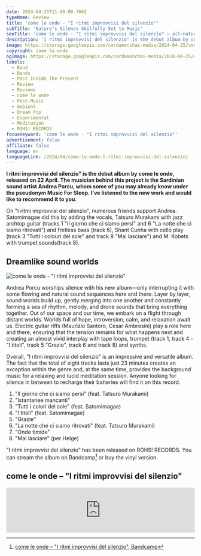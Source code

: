 ```yaml
---
date: 2024-04-25T11:00:00.766Z
typeName: Review
title: 'come le onde - "I ritmi improvvisi del silenzio"'
subTitle: 'Nature’s Silence Skilfully Set to Music'
seoTitle: 'come le onde - "I ritmi improvvisi del silenzio" – all-natural ambient sounds'
description: 'I ritmi improvvisi del silenzio" is the debut album by come le onde, released on 22 April. The musician behind this project is the Sardinian sound artist Andrea Porcu, whom some of you may already know under the pseudonym Music For Sleep. I‘ve listened to his new work and would like to recommend it to you'
image: https://storage.googleapis.com/cardamonchai-media/2024-04-25/come-le-onde-i-ritmi-improvvisi-del-silenzio-soundsvegan-com-jpg-imagine-080808_0d1218_1024_768/640.webp
copyright: come le onde
ogImage: https://storage.googleapis.com/cardamonchai-media/2024-04-25/come-le-onde-i-ritmi-improvvisi-del-silenzio-soundsvegan-com-og-jpg-imagine-080808_0c1017_1200_628/640.webp
labels:
  - Band
  - Bands
  - Past Inside The Present
  - Review
  - Reviews
  - come le onde
  - Post-Music
  - Ambient
  - Dream Pop
  - Experimental
  - Meditation
  - ROHS! RECORDS
focusKeyword: 'come le onde - "I ritmi improvvisi del silenzio"'
advertisement: false
affiliate: false
language: en
languageLink: /2024/04/come-le-onde-I-ritmi-improvvisi-del-silenzio/
---
```


**I ritmi improvvisi del silenzio" is the debut album by come le onde, released on 22 April. The musician behind this project is the Sardinian sound artist Andrea Porcu, whom some of you may already know under the pseudonym Music For Sleep. I've listened to the new work and would like to recommend it to you**.

On "I ritmi improvvisi del silenzio", numerous friends support Andrea. Satomimagae did this by adding the vocals, Tatsuro Murakami with jazz archtop guitar (tracks 1 "Il giorno che ci siamo persi" and 6 "La notte che ci siamo ritrovati") and fretless bass (track 6), Shant Cunha with cello play (track 3 "Tutti i colouri del sole" and track 8 "Mai lasciare") and M. Kobets with trumpet sounds(track 8).

## Dreamlike sound worlds

![come le onde - "I ritmi improvvisi del silenzio"](https://storage.googleapis.com/cardamonchai-media/2024-04-25/come-le-onde-i-ritmi-improvvisi-del-silenzio-cover-soundsvegan-com-png-imagine-080808_19273c_700_700/640.webp 'come le onde - "I ritmi improvvisi del silenzio"')

Andrea Porcu worships silence with his new album—only interrupting it with some flowing and natural sound sequences here and there. Layer by layer, sound worlds build up, gently merging into one another and constantly forming a sea of rhythm, melody, and drone sounds that bring everything together. Out of our space and our time, we embark on a flight through distant worlds. Worlds full of hope, introversion, calm, and relaxation await us. Electric guitar riffs (Maurizio Santoro, Cesar Ambrosini) play a role here and there, ensuring that the tension remains for what happens next and creating an almost vivid interplay with tape loops, trumpet (track 1, track 4 - "I titoli", track 5 "Grazie", track 6 and track 8) and synths.

Overall, "I ritmi improvvisi del silenzio" is an impressive and versatile album. The fact that the total of eight tracks lasts just 23 minutes creates an exception within the genre and, at the same time, provides the background music for a relaxing and lucid meditation session. Anyone looking for silence in between to recharge their batteries will find it on this record.

1. "Il giorno che ci siamo persi" (feat. Tatsuro Murakami)
2. "Istantanee mancanti"
3. "Tutti i colori del sole" (feat. Satomimagae)
4. "I titoli" (feat. Satomimagae)
5. "Grazie"
6. "La notte che ci siamo ritrovati" (feat. Tatsuro Murakami)
7. "Onde timide"
8. "Mai lasciare" (per Helge)

"I ritmi improvvisi del silenzio" has been released on ROHS! RECORDS. You can stream the album on Bandcamp[^1] or buy the vinyl version.

[^1]: [come le onde – "I ritmi improvvisi del silenzio", Bandcamp](https://mforsleep.bandcamp.com/album/i-ritmi-improvvisi-del-silenzio)

## come le onde – "I ritmi improvvisi del silenzio"

<iframe
  style="border: 0; width: 100%; height: 120px;"
  src="https://bandcamp.com/EmbeddedPlayer/album=3077240688/size=large/bgcol=ffffff/linkcol=0687f5/tracklist=false/artwork=small/transparent=true/"
  seamless
>
  <a href="https://mforsleep.bandcamp.com/album/i-ritmi-improvvisi-del-silenzio">
    I ritmi improvvisi del silenzio by come le onde
  </a>
</iframe>
